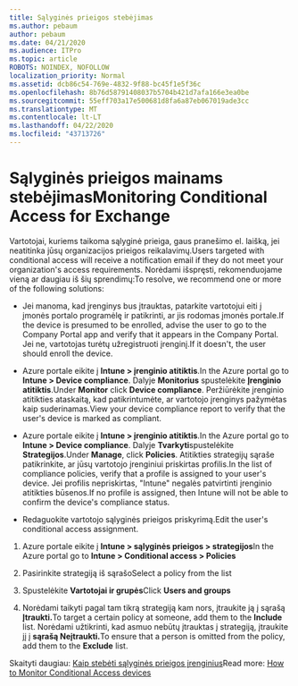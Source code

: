```yaml
---
title: Sąlyginės prieigos stebėjimas
ms.author: pebaum
author: pebaum
ms.date: 04/21/2020
ms.audience: ITPro
ms.topic: article
ROBOTS: NOINDEX, NOFOLLOW
localization_priority: Normal
ms.assetid: dcb86c54-769e-4832-9f88-bc45f1e5f36c
ms.openlocfilehash: 8b76d58791408037b5704b421d7afa166e3ea0be
ms.sourcegitcommit: 55eff703a17e500681d8fa6a87eb067019ade3cc
ms.translationtype: MT
ms.contentlocale: lt-LT
ms.lasthandoff: 04/22/2020
ms.locfileid: "43713726"
---
```

# <a name="monitoring-conditional-access-for-exchange"></a><span data-ttu-id="d26b6-102">Sąlyginės prieigos mainams stebėjimas</span><span class="sxs-lookup"><span data-stu-id="d26b6-102">Monitoring Conditional Access for Exchange</span></span>

<span data-ttu-id="d26b6-103">Vartotojai, kuriems taikoma sąlyginė prieiga, gaus pranešimo el. laišką, jei neatitinka jūsų organizacijos prieigos reikalavimų.</span><span class="sxs-lookup"><span data-stu-id="d26b6-103">Users targeted with conditional access will receive a notification email if they do not meet your organization's access requirements.</span></span> <span data-ttu-id="d26b6-104">Norėdami išspręsti, rekomenduojame vieną ar daugiau iš šių sprendimų:</span><span class="sxs-lookup"><span data-stu-id="d26b6-104">To resolve, we recommend one or more of the following solutions:</span></span>
  
- <span data-ttu-id="d26b6-105">Jei manoma, kad įrenginys bus įtrauktas, patarkite vartotojui eiti į įmonės portalo programėlę ir patikrinti, ar jis rodomas įmonės portale.</span><span class="sxs-lookup"><span data-stu-id="d26b6-105">If the device is presumed to be enrolled, advise the user to go to the Company Portal app and verify that it appears in the Company Portal.</span></span> <span data-ttu-id="d26b6-106">Jei ne, vartotojas turėtų užregistruoti įrenginį.</span><span class="sxs-lookup"><span data-stu-id="d26b6-106">If it doesn't, the user should enroll the device.</span></span>
    
- <span data-ttu-id="d26b6-107">Azure portale eikite į **Intune \> įrenginio atitiktis**.</span><span class="sxs-lookup"><span data-stu-id="d26b6-107">In the Azure portal go to **Intune \> Device compliance**.</span></span> <span data-ttu-id="d26b6-108">Dalyje **Monitorius** spustelėkite **Įrenginio atitiktis**.</span><span class="sxs-lookup"><span data-stu-id="d26b6-108">Under **Monitor** click **Device compliance**.</span></span> <span data-ttu-id="d26b6-109">Peržiūrėkite įrenginio atitikties ataskaitą, kad patikrintumėte, ar vartotojo įrenginys pažymėtas kaip suderinamas.</span><span class="sxs-lookup"><span data-stu-id="d26b6-109">View your device compliance report to verify that the user's device is marked as compliant.</span></span> 
    
- <span data-ttu-id="d26b6-110">Azure portale eikite į **Intune \> įrenginio atitiktis**.</span><span class="sxs-lookup"><span data-stu-id="d26b6-110">In the Azure portal go to **Intune \> Device compliance**.</span></span> <span data-ttu-id="d26b6-111">Dalyje **Tvarkyti**spustelėkite **Strategijos**.</span><span class="sxs-lookup"><span data-stu-id="d26b6-111">Under **Manage**, click **Policies**.</span></span> <span data-ttu-id="d26b6-112">Atitikties strategijų sąraše patikrinkite, ar jūsų vartotojo įrenginiui priskirtas profilis.</span><span class="sxs-lookup"><span data-stu-id="d26b6-112">In the list of compliance policies, verify that a profile is assigned to your user's device.</span></span> <span data-ttu-id="d26b6-113">Jei profilis nepriskirtas, "Intune" negalės patvirtinti įrenginio atitikties būsenos.</span><span class="sxs-lookup"><span data-stu-id="d26b6-113">If no profile is assigned, then Intune will not be able to confirm the device's compliance status.</span></span> 
    
- <span data-ttu-id="d26b6-114">Redaguokite vartotojo sąlyginės prieigos priskyrimą.</span><span class="sxs-lookup"><span data-stu-id="d26b6-114">Edit the user's conditional access assignment.</span></span>
    
1. <span data-ttu-id="d26b6-115">Azure portale eikite į **Intune \> sąlyginės prieigos \> strategijos**</span><span class="sxs-lookup"><span data-stu-id="d26b6-115">In the Azure portal go to **Intune \> Conditional access \> Policies**</span></span>
    
2. <span data-ttu-id="d26b6-116">Pasirinkite strategiją iš sąrašo</span><span class="sxs-lookup"><span data-stu-id="d26b6-116">Select a policy from the list</span></span>
    
3. <span data-ttu-id="d26b6-117">Spustelėkite **Vartotojai ir grupės**</span><span class="sxs-lookup"><span data-stu-id="d26b6-117">Click **Users and groups**</span></span>
    
4. <span data-ttu-id="d26b6-118">Norėdami taikyti pagal tam tikrą strategiją kam nors, įtraukite ją į sąrašą **Įtraukti.**</span><span class="sxs-lookup"><span data-stu-id="d26b6-118">To target a certain policy at someone, add them to the **Include** list.</span></span> <span data-ttu-id="d26b6-119">Norėdami užtikrinti, kad asmuo nebūtų įtrauktas į strategiją, įtraukite jį į **sąrašą Neįtraukti.**</span><span class="sxs-lookup"><span data-stu-id="d26b6-119">To ensure that a person is omitted from the policy, add them to the **Exclude** list.</span></span> 
    
<span data-ttu-id="d26b6-120">Skaityti daugiau: [Kaip stebėti sąlyginės prieigos įrenginius](https://docs.microsoft.com/intune/conditional-access-exchange-monitor)</span><span class="sxs-lookup"><span data-stu-id="d26b6-120">Read more: [How to Monitor Conditional Access devices](https://docs.microsoft.com/intune/conditional-access-exchange-monitor)</span></span>
  

